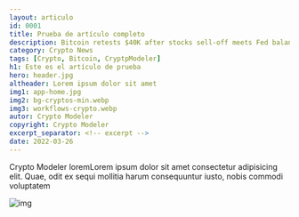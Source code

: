 ```yaml
---
layout: articulo
id: 0001
title: Prueba de artículo completo
description: Bitcoin retests $40K after stocks sell-off meets Fed balance sheet bust
category: Crypto News
tags: [Crypto, Bitcoin, CryptpModeler]
h1: Este es el artículo de prueba
hero: header.jpg
altheader: Lorem ipsum dolor sit amet
img1: app-home.jpg
img2: bg-cryptos-min.webp
img3: workflows-crypto.webp
autor: Crypto Modeler
copyright: Crypto Modeler
excerpt_separator: <!-- excerpt -->
date: 2022-03-26
---
```


Crypto Modeler loremLorem ipsum dolor sit amet consectetur adipisicing elit. Quae, odit ex sequi mollitia harum consequuntur iusto, nobis commodi voluptatem

<!-- excerpt -->

![img](https://images.cointelegraph.com/images/480_aHR0cHM6Ly9zMy5jb2ludGVsZWdyYXBoLmNvbS91cGxvYWRzLzIwMjItMDQvYTAzZTUzNDQtOGQxOC00NGEwLTgzZWYtZjRmZDg0MzUyYmM4LmpwZw==.jpg)
